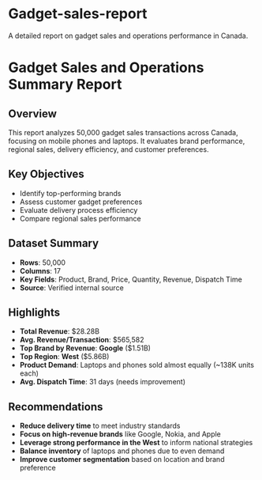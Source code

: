 # Gadget-sales-report
 A detailed report on gadget sales and operations performance in Canada.

# Gadget Sales and Operations Summary Report

## Overview
This report analyzes 50,000 gadget sales transactions across Canada, focusing on mobile phones and laptops. It evaluates brand performance, regional sales, delivery efficiency, and customer preferences.

## Key Objectives
- Identify top-performing brands
- Assess customer gadget preferences
- Evaluate delivery process efficiency
- Compare regional sales performance

## Dataset Summary
- **Rows**: 50,000  
- **Columns**: 17  
- **Key Fields**: Product, Brand, Price, Quantity, Revenue, Dispatch Time  
- **Source**: Verified internal source

## Highlights
- **Total Revenue**: $28.28B  
- **Avg. Revenue/Transaction**: $565,582  
- **Top Brand by Revenue**: **Google** ($1.51B)  
- **Top Region**: **West** ($5.86B)  
- **Product Demand**: Laptops and phones sold almost equally (~138K units each)  
- **Avg. Dispatch Time**: 31 days (needs improvement)

## Recommendations
- **Reduce delivery time** to meet industry standards  
- **Focus on high-revenue brands** like Google, Nokia, and Apple  
- **Leverage strong performance in the West** to inform national strategies  
- **Balance inventory** of laptops and phones due to even demand  
- **Improve customer segmentation** based on location and brand preference

